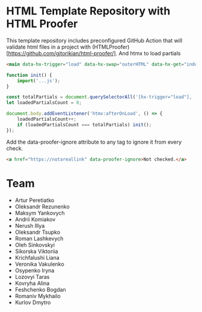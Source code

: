 # HTML Template Repository with HTML Proofer

This template repository includes preconfigured GitHub Action that will validate html files in a project with (HTMLProofer)[https://github.com/gjtorikian/html-proofer/].
And htmx to load partials

```html
<main data-hx-trigger="load" data-hx-swap="outerHTML" data-hx-get="index.main.partial.html"></main>
```


```js
function init() {
    import('...js');
}

const totalPartials = document.querySelectorAll('[hx-trigger="load"], [data-hx-trigger="load"]').length;
let loadedPartialsCount = 0;

document.body.addEventListener('htmx:afterOnLoad', () => {
    loadedPartialsCount++;
    if (loadedPartialsCount === totalPartials) init();
});
```

Add the data-proofer-ignore attribute to any tag to ignore it from every check.

```html
<a href="https://notareallink" data-proofer-ignore>Not checked.</a>
```
# Team
- Artur Peretiatko
- Oleksandr Rezunenko
- Maksym Yankovych
- Andrii Komiakov
- Nerush Illya
- Oleksandr Tsupko
- Roman Lashkevych
- Oleh Sinkovskyi
- Sikorska Viktoriia
- Krichfalushi Liana
- Veronika Vakulenko
- Osypenko Iryna
- Lozovyi Taras
- Kovryha Alina
- Feshchenko Bogdan
- Romaniv Mykhailo
- Kurlov Dmytro

